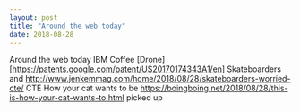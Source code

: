 ```yaml
---
layout: post
title: "Around the web today"
date: 2018-08-28
---
```


Around the web today
IBM Coffee [Drone][https://patents.google.com/patent/US20170174343A1/en] 
Skateboarders and <http://www.jenkemmag.com/home/2018/08/28/skateboarders-worried-cte/> CTE 
How your cat wants to be <https://boingboing.net/2018/08/28/this-is-how-your-cat-wants-to.html> picked up

